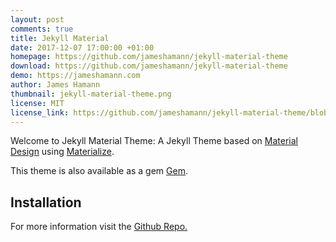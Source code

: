 ```yaml
---
layout: post
comments: true
title: Jekyll Material
date: 2017-12-07 17:00:00 +01:00
homepage: https://github.com/jameshamann/jekyll-material-theme
download: https://github.com/jameshamann/jekyll-material-theme
demo: https://jameshamann.com
author: James Hamann
thumbnail: jekyll-material-theme.png
license: MIT
license_link: https://github.com/jameshamann/jekyll-material-theme/blob/master/LICENSE.txt
---
```


Welcome to Jekyll Material Theme: A Jekyll Theme based on [Material Design](https://material.io/) using [Materialize](https://materializecss.com/).

This theme is also available as a gem [Gem](https://rubygems.org/gems/jekyll-material-theme).

## Installation

For more information visit the [Github Repo.](https://github.com/jameshamann/jekyll-material-theme)
